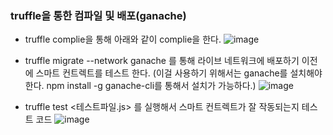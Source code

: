 
### truffle을 통한 컴파일 및 배포(ganache)
- truffle complie을 통해 아래와 같이 complie을 한다.
![image](/uploads/c3f3b8d376e204bdf0e3482cd207b6e8/image.png)

- truffle migrate --network ganache 를 통해 라이브 네트워크에 배포하기 이전에 스마트 컨트렉트를 테스트 한다.
(이걸 사용하기 위해서는 ganache를 설치해야한다. npm install -g ganache-cli를 통해서 설치가 가능하다.)
![image](/uploads/86881abe58fd1ab928a3cc2e07e33143/image.png)

- truffle test <테스트파일.js> 를 실행해서 스마트 컨트렉트가 잘 작동되는지 테스트 코드
![image](/uploads/07216139dcc95d66789a79753d562a23/image.png)
